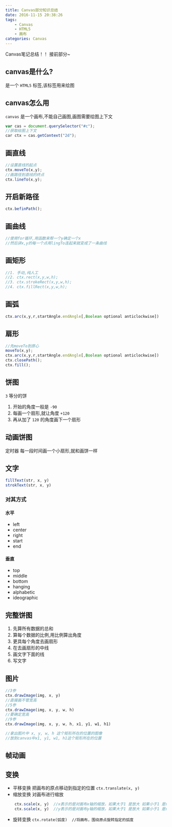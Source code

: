 ```yaml
---
title: Canvas部分知识总结
date: 2016-11-15 20:38:26
tags:
	- Canvas
	- HTML5
	- 画布
categories: Canvas
---
```


Canvas笔记总结！！
接前部分~

<!-- more -->

## canvas是什么?

是一个 `HTML5` 标签,该标签用来绘图

## canvas怎么用

`canvas` 是一个画布,不能自己画图,画图需要绘图上下文

```js
var cas = document.querySelector("#c");
//获取绘图上下文
car ctx = cas.getContext("2d");
```

## 画直线

```js
//设置直线的起点
ctx.moveTo(x,y);
//画路径到直线的终点
ctx.lineTo(x,y);
```

## 开启新路径

```js
ctx.befinPath();
```

## 画曲线

```js
//使用for循环,用函数来帮一个y确定一个x
//然后讲x,y的每一个点用lingTo连起来就变成了一条曲线
```

## 画矩形

```js
//1. 手动,纯人工
//2. ctx.rect(x,y,w,h);
//3. ctx.strokeRect(x,y,w,h);
//4. ctx.fillRect(x,y,w,h);
```

## 画弧

```js
ctx.arc(x,y,r,startAngle.endAngle[,Boolean optional anticlockwise])
```

## 扇形

```js
//先moveTo到原心
moveTo(x,y);
ctx.arc(x,y,r,startAngle.endAngle[,Boolean optional anticlockwise])
ctx.closePath();
ctx.fill();
```

## 饼图

`3` 等分的饼
1. 开始的角度一般是 `-90`
2. 每画一个扇形,就让角度 `+120`
3. 再从加了 `120` 的角度画下一个扇形

## 动画饼图

定时器
每一段时间画一个小扇形,就和画饼一样

## 文字

```js
fillText(str, x, y)
strokText(str, x, y)
```

### 对其方式

#### 水平

* left
* center
* right
* start
* end

#### 垂直

* top
* middle
* bottom
* hanging
* alphabetic
* ideographic

## 完整饼图

1. 先算所有数据的总和
2. 算每个数据的比例,用比例算出角度
3. 更具每个角度去画扇形
4. 在去画扇形的中线
5. 画文字下面的线
6. 写文字

## 图片

```js
//3参
ctx.drawImage(img, x, y)
//直接画不管宽高
//5参
ctx.drawImage(img, x, y, w, h)
//要确定宽高
//9参
ctx.drawImage(img, x, y, w, h, x1, y1, w1, h1)

//拿出图片中 x, y, w, h 这个矩形所在的位置的图像
//放到canvas中x1, y1, w1, h1这个矩形所在的位置
```

## 帧动画


## 变换

* 平移变换   把画布的原点移动到指定的位置
    `ctx.translate(x, y)`
* 缩放变换   对画布进行缩放

```js
    ctx.scale(x, y)  //x表示的是对画布x轴的缩放，如果大于1 是放大 如果小于1 是缩小
    ctx.scale(x, y)  //y表示的是对画布y轴的缩放，如果大于1 是放大 如果小于1 是缩小
```

* 旋转变换
    `ctx.rotate(弧度)  //将画布，围绕原点旋转指定的弧度`
